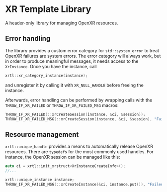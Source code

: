 # XR Template Library
A header-only library for managing OpenXR resources.

## Error handling
The library provides a custom error category for `std::system_error` to treat OpenXR failures are system errors. The error category will always work, but in order to produce meaningful messages, it needs access to the `XrInstance`. Once you have the instance, call
```c++
xrtl::xr_category_instance(instance);
```
and unregister it by calling it with `XR_NULL_HANDLE` before freeing the instance.

Afterwards, error handling can be performed by wrapping calls with the `THROW_IF_XR_FAILED` or `THROW_IF_XR_FAILED_MSG` macros:
```c++
THROW_IF_XR_FAILED(::xrCreateSession(instance, &ci, &session));
THROW_IF_XR_FAILED_MSG(::xrCreateSession(instance, &ci, &session), "Failed to create an OpenXR session.");
```

## Resource management
`xrtl::unique_handle` provides a means to automatically release OpenXR resources. There are `typedef`s for the most commonly used handles. For instance, the OpenXR session can be managed like this:
```c++
auto ci = xrtl::init_xrstruct<XrInstanceCreateInfo>();
//...

xrtl::unique_instance instance;
THROW_IF_XR_FAILED_MSG(::xrCreateInstance(&ci, instance.put()), "Failed to create OpenXR instance.");
```
